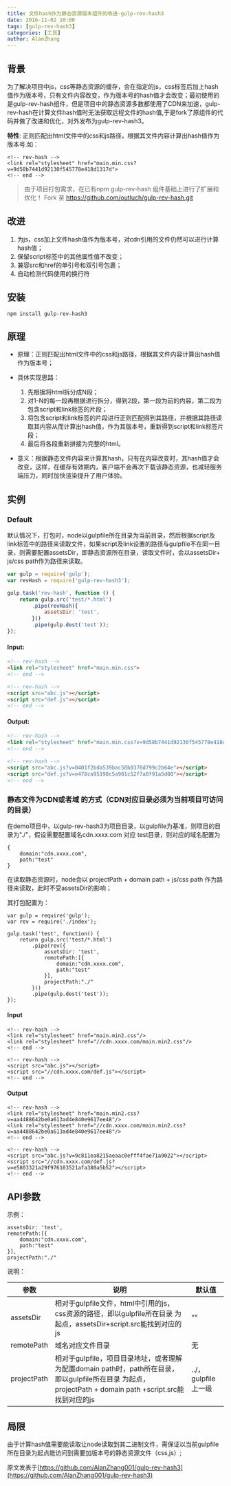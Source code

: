 ```yaml
---
title: 文件hash作为静态资源版本组件的改进-gulp-rev-hash3
date: 2016-11-02 10:00
tags: [gulp-rev-hash3]
categories: [工具]
author: AlanZhang
---
```


## 背景
为了解决项目中js，css等静态资源的缓存，会在指定的js，css标签后加上hash值作为版本号，只有文件内容改变，作为版本号的hash值才会改变；最初使用的是gulp-rev-hash组件，但是项目中的静态资源多数都使用了CDN来加速，gulp-rev-hash在计算文件hash值时无法获取远程文件的hash值,于是fork了原组件的代码并做了改进和优化，对外发布为gulp-rev-hash3。

**特性**:
正则匹配出html文件中的css和js路径，根据其文件内容计算出hash值作为版本号.如：
```
<!-- rev-hash -->
<link rel="stylesheet" href="main.min.css?v=9d58b7441d92130f545778e418d1317d">
<!-- end -->
```

> 由于项目打包需求，在已有npm gulp-rev-hash 组件基础上进行了扩展和优化！
> Fork 至 https://github.com/outluch/gulp-rev-hash.git

## 改进
1. 为js，css加上文件hash值作为版本号，对cdn引用的文件仍然可以进行计算hash值；
2. 保留script标签中的其他属性值不改变；
3. 兼容src和href的单引号和双引号包裹；
4. 自动检测代码使用的换行符

<!--more-->

## 安装

```
npm install gulp-rev-hash3
```

## 原理

- 原理：正则匹配出html文件中的css和js路径，根据其文件内容计算出hash值作为版本号；
- 具体实现思路：
    1. 先根据<!-- end -->将html拆分成N段；
    2. 对1-N的每一段再根据<!-- rev-hash -->进行拆分，得到2段，第一段为<!-- rev-hash -->前的内容，第二段为包含script和link标签的片段；
    3. 将包含script和link标签的片段进行正则匹配得到其路径，并根据其路径读取其内容从而计算出hash值，作为其版本号，重新得到script和link标签片段；
    4. 最后将各段重新拼接为完整的html。

- 意义：根据静态文件内容来计算其hash，只有在内容改变时，其hash值才会改变，这样，在缓存有效期内，客户端不会再次下载该静态资源，也减轻服务端压力，同时加快渲染提升了用户体验。


## 实例

### Default

默认情况下，打包时，node以gulpfile所在目录为当前目录，然后根据script及link标签中的路径来读取文件，如果script及link设置的路径与gulpfile不在同一目录，则需要配置assetsDir，即静态资源所在目录，读取文件时，会以assetsDir+ js/css path作为路径来读取。

```js
var gulp = require('gulp');
var revHash = require('gulp-rev-hash3');

gulp.task('rev-hash', function () {
    return gulp.src('test/*.html')
        .pipe(revHash({
            assetsDir: 'test',
        }))
        .pipe(gulp.dest('test'));
});
```

#### Input:

```html
<!-- rev-hash -->
<link rel="stylesheet" href="main.min.css">
<!-- end -->

<!-- rev-hash -->
<script src="abc.js"></script>
<script src="def.js"></script>
<!-- end -->
```

#### Output:

```html
<!-- rev-hash -->
<link rel="stylesheet" href="main.min.css?v=9d58b7441d92130f545778e418d1317d">
<!-- end -->

<!-- rev-hash -->
<script src="abc.js?v=0401f2bda539bac50b0378d799c2b64e"></script>
<script src="def.js?v=e478ca95198c5a901c52f7a0f91a5d00"></script>
<!-- end -->
```

### 静态文件为CDN或者域 的方式（CDN对应目录必须为当前项目可访问的目录）

在demo项目中，以gulp-rev-hash3为项目目录，以gulpfile为基准，则项目的目录为"./"，假设需要配置域名cdn.xxxx.com 对应 test目录，则对应的域名配置为
```
{
    domain:"cdn.xxxx.com",
    path:"test"
}
```

在读取静态资源时，node会以 projectPath + domain path + js/css path 作为路径来读取，此时不受assetsDir的影响；

其打包配置为：

```
var gulp = require('gulp');
var rev = require('./index');

gulp.task('test', function() {
    return gulp.src('test/*.html')
        .pipe(rev({
            assetsDir: 'test',
            remotePath:[{
                domain:"cdn.xxxx.com",
                path:"test"
            }],
            projectPath:"./"
        }))
        .pipe(gulp.dest('test'));
});

```

#### Input

```
<!-- rev-hash -->
<link rel="stylesheet" href="main.min2.css"/>
<link rel="stylesheet" href="//cdn.xxxx.com/main.min2.css"/>
<!-- end -->

<!-- rev-hash -->
<script src="abc.js"></script>
<script src="//cdn.xxxx.com/def.js"></script>
<!-- end -->
```

#### Output

```
<!-- rev-hash -->
<link rel="stylesheet" href="main.min2.css?v=aa4488642be0a613ad4e840e9617ee48"/>
<link rel="stylesheet" href="//cdn.xxxx.com/main.min2.css?v=aa4488642be0a613ad4e840e9617ee48"/>
<!-- end -->

<!-- rev-hash -->
<script src="abc.js?v=9c811ea8215aeaac0efff4fae71a9022"></script>
<script src="//cdn.xxxx.com/def.js?v=e5803321a29f976103521afa380a5b52"></script>
<!-- end -->
```

## API参数

示例：
```
assetsDir: 'test',
remotePath:[{
    domain:"cdn.xxxx.com",
    path:"test"
}],
projectPath:"./"
```

说明：

|参数| 说明 | 默认值 |
|---|---|---|
|assetsDir|相对于gulpfile文件，html中引用的js，css资源的路径，即以gulpfile所在目录 为起点，assetsDir+script.src能找到对应的js|""|
|remotePath|域名对应文件目录|无|
|projectPath | 相对于gulpfile，项目目录地址，或者理解为配置domain path时，path所在目录，即以gulpfile所在目录 为起点，projectPath + domain path +script.src能找到对应的js |../，gulpfile上一级|


## 局限

由于计算hash值需要能读取让node读取到其二进制文件，需保证以当前gulpfile所在目录为起点能访问到需要加版本号的静态资源文件（css,js）;

原文发表于[https://github.com/AlanZhang001/gulp-rev-hash3](https://github.com/AlanZhang001/gulp-rev-hash3)